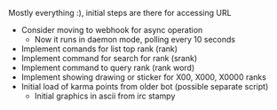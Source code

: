 Mostly everything :), initial steps are there for accessing URL

- Consider moving to webhook for async operation
    - Now it runs in daemon mode, polling every 10 seconds
- Implement comands for list top rank (rank)
- Implement command for search for rank (srank)
- Implement command to query rank (rank word)
- Implement showing drawing or sticker for X00, X000, X0000 ranks
- Initial load of karma points from older bot (possible separate script)
    - Initial graphics in ascii from irc stampy
 


